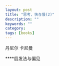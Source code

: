 ```yaml
---
layout: post
title: "思考，快与慢(2)"
description: ""
keywords: ""
category: 
tags: [books]
---
```


丹尼尔 卡尼曼

****启发法与偏见